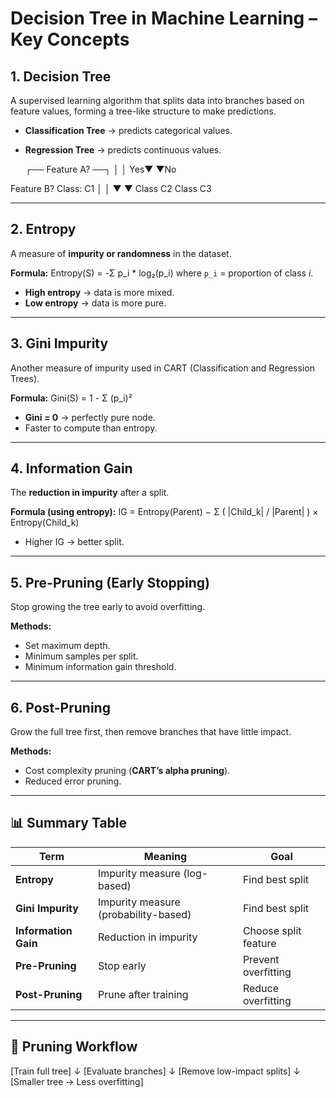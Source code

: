 # Decision Tree in Machine Learning – Key Concepts

## 1. Decision Tree
A supervised learning algorithm that splits data into branches based on feature values, forming a tree-like structure to make predictions.

- **Classification Tree** → predicts categorical values.  
- **Regression Tree** → predicts continuous values.

     ┌── Feature A? ──┐
     │               │
  Yes▼               ▼No




  
Feature B? Class: C1
│ │
▼ ▼
Class C2 Class C3


---

## 2. Entropy
A measure of **impurity or randomness** in the dataset.

**Formula:**
Entropy(S) = -Σ p_i * log₂(p_i)
where `p_i` = proportion of class *i*.

- **High entropy** → data is more mixed.  
- **Low entropy** → data is more pure.

---

## 3. Gini Impurity
Another measure of impurity used in CART (Classification and Regression Trees).

**Formula:**
Gini(S) = 1 - Σ (p_i)²
- **Gini = 0** → perfectly pure node.  
- Faster to compute than entropy.

---

## 4. Information Gain
The **reduction in impurity** after a split.

**Formula (using entropy):**
IG = Entropy(Parent) − Σ ( |Child_k| / |Parent| ) × Entropy(Child_k)
- Higher IG → better split.

---

## 5. Pre-Pruning (Early Stopping)
Stop growing the tree early to avoid overfitting.

**Methods:**
- Set maximum depth.  
- Minimum samples per split.  
- Minimum information gain threshold.

---

## 6. Post-Pruning
Grow the full tree first, then remove branches that have little impact.

**Methods:**
- Cost complexity pruning (**CART’s alpha pruning**).  
- Reduced error pruning.

---

## 📊 Summary Table

| Term               | Meaning                              | Goal                  |
|--------------------|--------------------------------------|-----------------------|
| **Entropy**        | Impurity measure (log-based)         | Find best split       |
| **Gini Impurity**  | Impurity measure (probability-based) | Find best split       |
| **Information Gain** | Reduction in impurity              | Choose split feature  |
| **Pre-Pruning**    | Stop early                           | Prevent overfitting   |
| **Post-Pruning**   | Prune after training                 | Reduce overfitting    |

---

## 🌳 Pruning Workflow
[Train full tree]
↓
[Evaluate branches]
↓
[Remove low-impact splits]
↓
[Smaller tree → Less overfitting]
